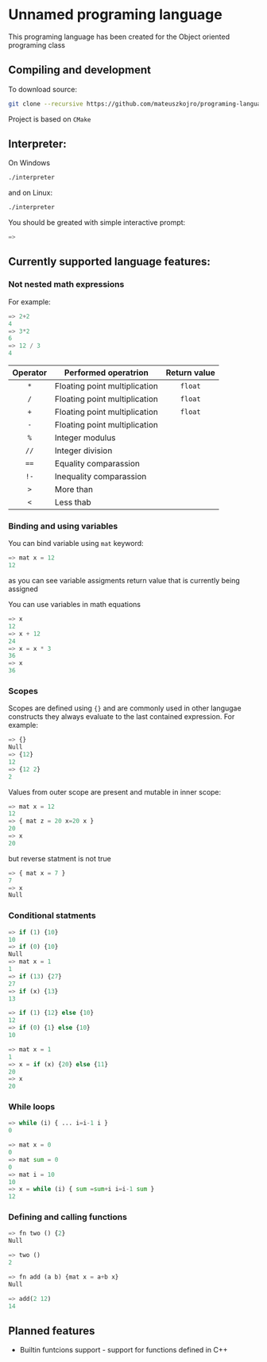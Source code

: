 # Unnamed programing language

This programing language has been created for the Object oriented programing class 

## Compiling and development

To download source:

```bash
git clone --recursive https://github.com/mateuszkojro/programing-language
```

Project is based on `CMake`

## Interpreter:
On Windows
```bash
./interpreter
```
and on Linux:
```bash
./interpreter
```

You should be greated with simple interactive prompt:

```python
=>
```

## Currently supported language features:

###  Not nested math expressions
For example:
```python
=> 2+2
4
=> 3*2
6
=> 12 / 3
4
```
| Operator | Performed operatrion          | Return value |
| :------: | ----------------------------- | :----------: |
|   `*`    | Floating point multiplication |   `float`    |
|   `/`    | Floating point multiplication |   `float`    |
|   `+`    | Floating point multiplication |   `float`    |
|   `-`    | Floating point multiplication |              |
|   `%`    | Integer modulus               |              |
|   `//`   | Integer division              |              |
|   `==`   | Equality comparassion         |              |
|   `!-`   | Inequality comparassion       |              |
|   `>`    | More than                     |              |
|   `<`    | Less thab                     |              |




### Binding and using variables
You can bind variable using `mat` keyword:
```python
=> mat x = 12
12
```
as you can see variable assigments return value that is currently being assigned

You can use variables in math equations
```python 
=> x
12
=> x + 12
24
=> x = x * 3
36
=> x
36
```

### Scopes
Scopes are defined using `{}` and are commonly used in other langugae constructs they always evaluate to the last contained expression. For example:
```python
=> {}
Null
=> {12}
12
=> {12 2}
2
```

Values from outer scope are present and mutable in inner scope:
```python
=> mat x = 12
12
=> { mat z = 20 x=20 x }
20
=> x
20
```

but reverse statment is not true

```python
=> { mat x = 7 }
7
=> x
Null
```


### Conditional statments

```python
=> if (1) {10}
10
=> if (0) {10}
Null
=> mat x = 1
1
=> if (13) {27}
27
=> if (x) {13}
13
```

```python
=> if (1) {12} else {10}
12
=> if (0) {1} else {10}
10
```

```python
=> mat x = 1
1
=> x = if (x) {20} else {11}
20
=> x
20 
```

### While loops

```python
=> while (i) { ... i=i-1 i }
0
```

```python
=> mat x = 0
0
=> mat sum = 0
0
=> mat i = 10
10
=> x = while (i) { sum =sum+i i=i-1 sum }
12
```

### Defining and calling functions

```python
=> fn two () {2}
Null
```

```python
=> two ()
2
```

```python
=> fn add (a b) {mat x = a+b x}
Null
```

```python
=> add(2 12)
14
```

## Planned features

- Builtin funtcions support - support for functions defined in C++